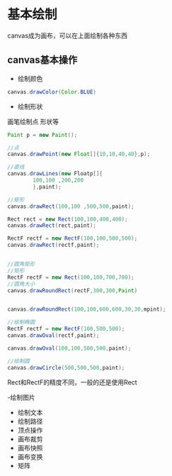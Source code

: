 # 基本绘制

canvas成为画布，可以在上面绘制各种东西

## canvas基本操作

- 绘制颜色

```java
canvas.drawColor(Color.BLUE)
```

- 绘制形状

画笔绘制点  形状等

```java
Paint p = new Paint();

//点
canvas.drawPoint(new Float[]{10,10,40,40},p);

//直线
canvas.drawLines(new Floatp[]{
        100,100 ,200,200
        },paint);

//矩形
canvas.drawRect(100,100 ,500,500,paint);

Rect rect = new Rect(100,100,400,400);
canvas.drawRect(rect,paint);

RectF rectf = new RectF(100,100,500,500);
canvas.drawRect(rectf,paint);  


//圆角矩形
//矩形
RectF rectF = new Rect(100,100,700,700);
//圆角大小
canvas.drawRoundRect(rectF,300,300,Paint)


canvas.drawRoundRect(100,100,600,600,30,30,mpint);

//绘制椭圆
RectF rectf = new RectF(100,500,500);
canvas.drawOval(rectf,paint);

canvas.drawOval(100,100,500,500,paint);

//绘制圆
canvas.drawCircle(500,500,500,paint);
```
Rect和RectF的精度不同，一般的还是使用Rect

-绘制图片
- 绘制文本
- 绘制路径
- 顶点操作
- 画布裁剪
- 画布快照
- 画布变换
- 矩阵
